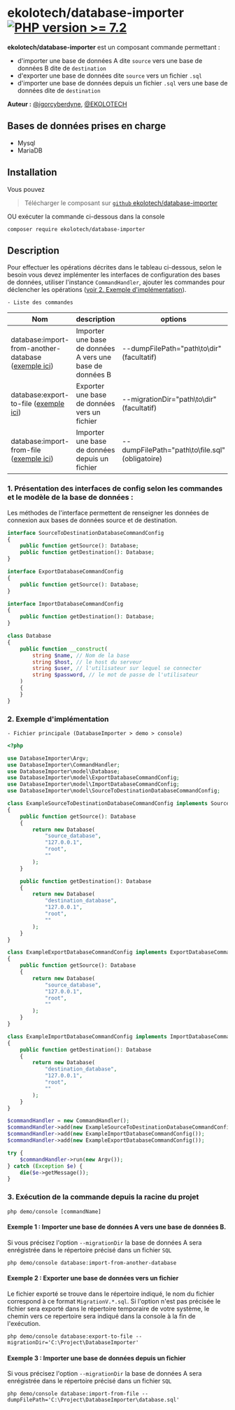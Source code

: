 # ekolotech/database-importer [![PHP version >= 7.2](https://github.com/igorcyberdyne/DatabaseImporter)](https://www.php.net/releases/7_2_0.php)

**ekolotech/database-importer** est un composant commande permettant :
- d'importer une base de données A dite `source` vers une base de données B dite de `destination`
- d'exporter une base de données dite `source` vers un fichier `.sql`
- d'importer une base de données depuis un fichier `.sql` vers une base de données dite de `destination`

**Auteur :** [@igorcyberdyne](https://github.com/igorcyberdyne), [@EKOLOTECH](https://ekolotech.fr)

## Bases de données prises en charge
- Mysql
- MariaDB

## Installation
Vous pouvez
> Télécharger le composant sur [`github` ekolotech/database-importer](https://github.com/igorcyberdyne/DatabaseImporter.git)

OU exécuter la commande ci-dessous dans la console

    composer require ekolotech/database-importer


## Description
Pour effectuer les opérations décrites dans le tableau ci-dessous, selon le besoin vous devez implémenter 
les interfaces de configuration des bases de données, utiliser l'instance `CommandHandler`, ajouter les commandes pour déclencher les opérations
([voir 2. Exemple d'implémentation](#implementation-example)).


`- Liste des commandes`

| Nom                                                                                  | description                                                | options                                         | Interface de config                        |
|--------------------------------------------------------------------------------------|------------------------------------------------------------|-------------------------------------------------|--------------------------------------------|
| database:import-from-another-database ([exemple ici](#import-from-another-database)) | Importer une  base de données A vers une base de données B | --dumpFilePath="path\to\dir" (facultatif)       | `SourceToDestinationDatabaseCommandConfig` |
| database:export-to-file ([exemple ici](#export-to-file))                             | Exporter une base de données    vers un fichier            | --migrationDir="path\to\dir" (facultatif)       | `ExportDatabaseCommandConfig`              |
| database:import-from-file ([exemple ici](#import-from-file))                         | Importer une base de données depuis un fichier             | --dumpFilePath="path\to\file.sql" (obligatoire) | `ImportDatabaseCommandConfig`              |


### 1. Présentation des interfaces de config selon les commandes et le modèle de la base de données :
Les méthodes de l'interface permettent de renseigner les données de connexion aux bases de données source et de destination.

```php
interface SourceToDestinationDatabaseCommandConfig
{
    public function getSource(): Database;
    public function getDestination(): Database;
}

interface ExportDatabaseCommandConfig
{
    public function getSource(): Database;
}

interface ImportDatabaseCommandConfig
{
    public function getDestination(): Database;
}
```

```php
class Database
{
    public function __construct(
        string $name, // Nom de la base
        string $host, // le host du serveur
        string $user, // l'utilisateur sur lequel se connecter
        string $password, // le mot de passe de l'utilisateur
    )
    {
    }
}
```

### <a id="implementation-example"></a> 2. Exemple d'implémentation
`- Fichier principale (DatabaseImporter > demo > console)`

```php
<?php

use DatabaseImporter\Argv;
use DatabaseImporter\CommandHandler;
use DatabaseImporter\model\Database;
use DatabaseImporter\model\ExportDatabaseCommandConfig;
use DatabaseImporter\model\ImportDatabaseCommandConfig;
use DatabaseImporter\model\SourceToDestinationDatabaseCommandConfig;

class ExampleSourceToDestinationDatabaseCommandConfig implements SourceToDestinationDatabaseCommandConfig
{
    public function getSource(): Database
    {
        return new Database(
            "source_database",
            "127.0.0.1",
            "root",
            ""
        );
    }

    public function getDestination(): Database
    {
        return new Database(
            "destination_database",
            "127.0.0.1",
            "root",
            ""
        );
    }
}

class ExampleExportDatabaseCommandConfig implements ExportDatabaseCommandConfig
{
    public function getSource(): Database
    {
        return new Database(
            "source_database",
            "127.0.0.1",
            "root",
            ""
        );
    }
}

class ExampleImportDatabaseCommandConfig implements ImportDatabaseCommandConfig
{
    public function getDestination(): Database
    {
        return new Database(
            "destination_database",
            "127.0.0.1",
            "root",
            ""
        );
    }
}

$commandHandler = new CommandHandler();
$commandHandler->add(new ExampleSourceToDestinationDatabaseCommandConfig());
$commandHandler->add(new ExampleImportDatabaseCommandConfig());
$commandHandler->add(new ExampleExportDatabaseCommandConfig());

try {
    $commandHandler->run(new Argv());
} catch (Exception $e) {
    die($e->getMessage());
}
```

### 3. Exécution de la commande depuis la racine du projet

    php demo/console [commandName]


#### <a id="import-from-another-database"></a> Exemple 1 : Importer une base de données A vers une base de données B.

Si vous précisez l'option `--migrationDir` la base de données A sera enrégistrée dans le répertoire précisé dans un fichier `SQL`

    php demo/console database:import-from-another-database

#### <a id="export-to-file"></a> Exemple 2 : Exporter une base de données vers un fichier

Le fichier exporté se trouve dans le répertoire indiqué, le nom du fichier correspond à ce format `MigrationV.*.sql`.
Si l'option n'est pas précisée le fichier sera exporté dans le répertoire temporaire de votre système,
le chemin vers ce repertoire sera indiqué dans la console à la fin de l'exécution.

    php demo/console database:export-to-file --migrationDir='C:\Project\DatabaseImporter'


#### <a id="import-from-file"></a> Exemple 3 : Importer une base de données depuis un fichier

Si vous précisez l'option `--migrationDir` la base de données A sera enrégistrée dans le répertoire précisé dans un fichier `SQL`

    php demo/console database:import-from-file --dumpFilePath='C:\Project\DatabaseImporter\database.sql'
